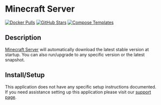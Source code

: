 # Minecraft Server

[![Docker Pulls](https://img.shields.io/docker/pulls/itzg/minecraft-server?style=flat-square&color=607D8B&label=docker%20pulls&logo=docker)](https://hub.docker.com/r/itzg/minecraft-server)
[![GitHub Stars](https://img.shields.io/github/stars/itzg/docker-minecraft-server?style=flat-square&color=607D8B&label=github%20stars&logo=github)](https://github.com/itzg/docker-minecraft-server)
[![Compose Templates](https://img.shields.io/static/v1?style=flat-square&color=607D8B&label=compose&message=templates)](https://github.com/GhostWriters/DockSTARTer/tree/master/compose/.apps/minecraft_server)

## Description

[Minecraft Server](https://www.minecraft.net/en-us/download/server) will
automatically download the latest stable version at startup. You can also
run/upgrade to any specific version or the latest snapshot.

## Install/Setup

This application does not have any specific setup instructions documented. If
you need assistance setting up this application please visit our
[support page](https://dockstarter.com/basics/support/).
